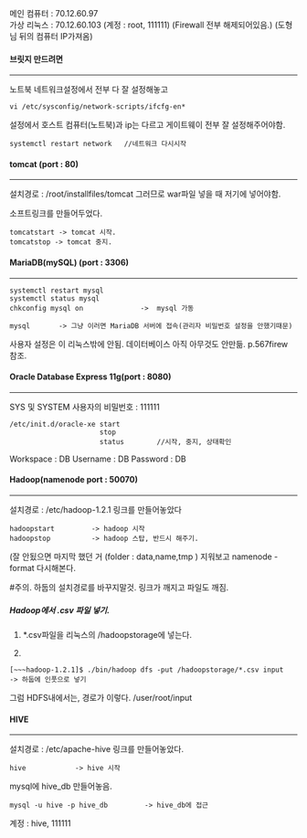 메인 컴퓨터 : 70.12.60.97 <br>
가상 리눅스 : 70.12.60.103 (계정 : root, 111111)  (Firewall 전부 해제되어있음.) (도형님 뒤의 컴퓨터 IP가져옴)

#### 브릿지 만드려면

------

노트북 네트워크설정에서 전부 다 잘 설정해놓고

```linux
vi /etc/sysconfig/network-scripts/ifcfg-en*
```

설정에서 호스트 컴퓨터(노트북)과 ip는 다르고 게이트웨이 전부 잘 설정해주어야함.

```linux
systemctl restart network	//네트워크 다시시작
```

#### tomcat (port : 80)

------

설치경로 : /root/installfiles/tomcat
그러므로 war파일 넣을 때 저기에 넣어야함.

소프트링크를 만들어두었다.

```linux
tomcatstart -> tomcat 시작.
tomcatstop -> tomcat 중지.
```

#### MariaDB(mySQL) (port : 3306)

------

```linux
systemctl restart mysql
systemctl status mysql
chkconfig mysql on 				->  mysql 가동
```

```linux
mysql		-> 그냥 이러면 MariaDB 서버에 접속(관리자 비밀번호 설정을 안했기때문)
```

사용자 설정은 이 리눅스밖에 안됨. 
데이터베이스 아직 아무것도 안만듦.      p.567firew 참조.



#### Oracle Database Express 11g(port : 8080)

------

SYS 및 SYSTEM 사용자의 비밀번호 : 111111

```linux
/etc/init.d/oracle-xe start
					  stop
					  status		//시작, 중지, 상태확인
```



Workspace : DB
Username : DB
Password : DB



#### Hadoop(namenode port : 50070)

------

설치경로 : /etc/hadoop-1.2.1
링크를 만들어놓았다

```linux
hadoopstart			-> hadoop 시작
hadoopstop			-> hadoop 스탑, 반드시 해주기.
```

(잘 안됬으면 마지막 했던 거 (folder : data,name,tmp ) 지워보고 namenode -format 다시해본다.

#주의. 하둡의 설치경로를 바꾸지말것. 링크가 깨지고 파일도 깨짐.

##### Hadoop에서 .csv 파일 넣기.

1. *.csv파일을 리눅스의 /hadoopstorage에 넣는다.

2. 

```linux
[~~~hadoop-1.2.1]$ ./bin/hadoop dfs -put /hadoopstorage/*.csv input		-> 하둡에 인풋으로 넣기
```

그럼 HDFS내에서는, 경로가 이렇다.
/user/root/input



#### HIVE

------

설치경로 : /etc/apache-hive
링크를 만들어놓았다.

```linux
hive			-> hive 시작
```



mysql에 hive_db 만들어놓음.

```linux
mysql -u hive -p hive_db	     -> hive_db에 접근

```

계정 : hive, 111111
